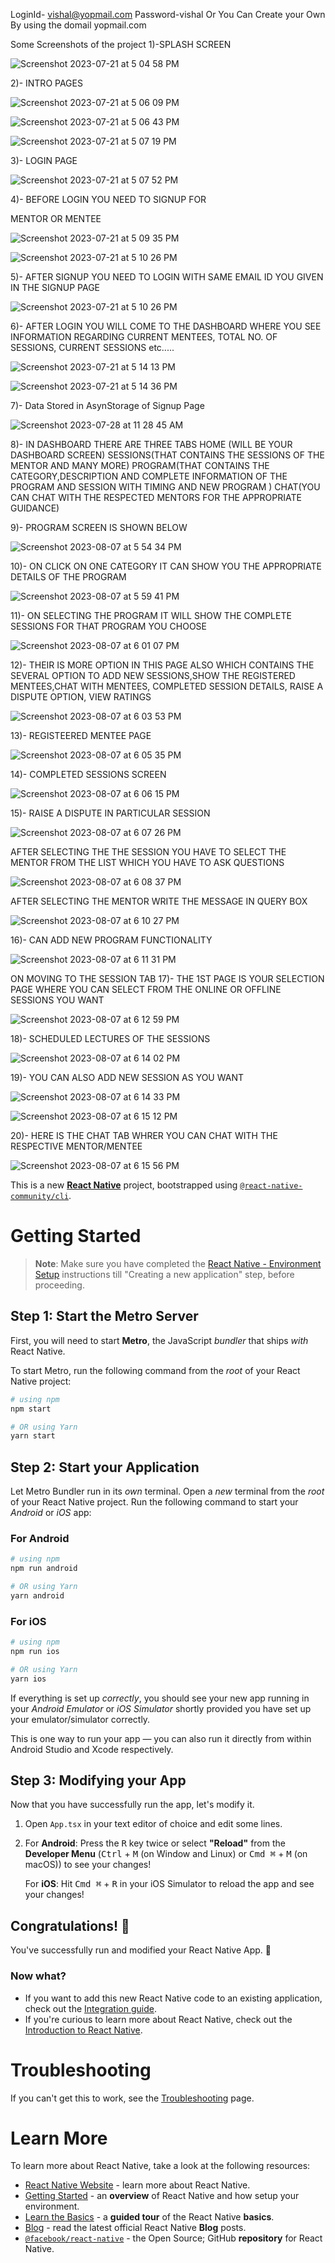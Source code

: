 LoginId- vishal@yopmail.com
Password-vishal
Or You Can Create your Own By using the domail yopmail.com

Some Screenshots of the project
1)-SPLASH SCREEN


![Screenshot 2023-07-21 at 5 04 58 PM](https://github.com/gvishal14/Mentor_Mentee_APP2/assets/130955657/88b499b8-3200-4c0b-b561-d8a0474c57be)


2)- INTRO PAGES


![Screenshot 2023-07-21 at 5 06 09 PM](https://github.com/gvishal14/Mentor_Mentee_APP2/assets/130955657/77f80c65-4663-4024-8e3e-b0958fabbf37)

![Screenshot 2023-07-21 at 5 06 43 PM](https://github.com/gvishal14/Mentor_Mentee_APP2/assets/130955657/2ef9e12c-658f-425e-872a-11bfd631407c)

![Screenshot 2023-07-21 at 5 07 19 PM](https://github.com/gvishal14/Mentor_Mentee_APP2/assets/130955657/8a636a8a-4567-448a-88f3-2aceecb2a5ed)



3)- LOGIN PAGE


![Screenshot 2023-07-21 at 5 07 52 PM](https://github.com/gvishal14/Mentor_Mentee_APP2/assets/130955657/87ff7ee0-25da-4e7f-85bc-e57f69367e8b)


4)- BEFORE LOGIN YOU NEED TO SIGNUP FOR 

MENTOR OR MENTEE


![Screenshot 2023-07-21 at 5 09 35 PM](https://github.com/gvishal14/Mentor_Mentee_APP2/assets/130955657/fd73c3b9-f81d-4331-97cc-6f2fd4b92f3d)

![Screenshot 2023-07-21 at 5 10 26 PM](https://github.com/gvishal14/Mentor_Mentee_APP2/assets/130955657/efcf8456-1c8d-480c-9664-568e5a388786)



5)- AFTER SIGNUP YOU NEED TO LOGIN WITH SAME EMAIL ID YOU GIVEN IN THE SIGNUP PAGE



![Screenshot 2023-07-21 at 5 10 26 PM](https://github.com/gvishal14/Mentor_Mentee_APP2/assets/130955657/9d95d8ec-8b73-437e-b820-f8d67d9be048)



6)- AFTER LOGIN YOU WILL COME TO THE DASHBOARD WHERE YOU SEE INFORMATION REGARDING CURRENT MENTEES, TOTAL NO. OF SESSIONS, CURRENT SESSIONS etc.....



![Screenshot 2023-07-21 at 5 14 13 PM](https://github.com/gvishal14/Mentor_Mentee_APP2/assets/130955657/7e3c850d-e76b-4553-9674-b2b3f79a5204)


![Screenshot 2023-07-21 at 5 14 36 PM](https://github.com/gvishal14/Mentor_Mentee_APP2/assets/130955657/faae608e-e393-4b78-9c53-efdc55a3900f)

7)- Data Stored in AsynStorage of Signup Page

![Screenshot 2023-07-28 at 11 28 45 AM](https://github.com/gvishal14/Mentor_Mentee_APP2/assets/130955657/de4690c8-793b-42da-bf9a-d905b9bff75c)

8)- IN DASHBOARD THERE ARE THREE TABS 
HOME (WILL BE YOUR DASHBOARD SCREEN)
SESSIONS(THAT CONTAINS THE SESSIONS OF THE MENTOR AND MANY MORE)
PROGRAM(THAT CONTAINS THE CATEGORY,DESCRIPTION AND COMPLETE INFORMATION OF THE PROGRAM AND SESSION WITH TIMING AND NEW PROGRAM )
CHAT(YOU CAN CHAT WITH THE RESPECTED MENTORS FOR THE APPROPRIATE GUIDANCE)

9)- PROGRAM SCREEN IS SHOWN BELOW 


![Screenshot 2023-08-07 at 5 54 34 PM](https://github.com/gvishal14/Mentor_Mentee_APP2/assets/130955657/b3008859-3151-40a9-ac49-027f355fa7aa)

10)- ON CLICK ON ONE CATEGORY IT CAN SHOW YOU THE APPROPRIATE DETAILS OF THE PROGRAM 

![Screenshot 2023-08-07 at 5 59 41 PM](https://github.com/gvishal14/Mentor_Mentee_APP2/assets/130955657/ec71ff7d-5f82-4530-b69a-5e84f0953766)

11)- ON SELECTING THE PROGRAM IT WILL SHOW THE COMPLETE SESSIONS FOR THAT PROGRAM YOU CHOOSE 

![Screenshot 2023-08-07 at 6 01 07 PM](https://github.com/gvishal14/Mentor_Mentee_APP2/assets/130955657/ee5c4975-dc92-4008-8daa-bc9bc6e39058)

12)- THEIR IS MORE OPTION IN THIS PAGE ALSO WHICH CONTAINS THE SEVERAL OPTION TO ADD NEW SESSIONS,SHOW THE REGISTERED MENTEES,CHAT WITH MENTEES, COMPLETED SESSION DETAILS, RAISE A DISPUTE OPTION, VIEW RATINGS


![Screenshot 2023-08-07 at 6 03 53 PM](https://github.com/gvishal14/Mentor_Mentee_APP2/assets/130955657/b2956584-b9a5-4e09-b525-a54cc8fc98c1)

13)- REGISTEERED MENTEE PAGE 

![Screenshot 2023-08-07 at 6 05 35 PM](https://github.com/gvishal14/Mentor_Mentee_APP2/assets/130955657/fc1799e2-c53c-4c6e-8ebe-acc1af65b9b4)


14)- COMPLETED SESSIONS SCREEN 

![Screenshot 2023-08-07 at 6 06 15 PM](https://github.com/gvishal14/Mentor_Mentee_APP2/assets/130955657/bbddca52-e2d7-4ec6-9321-96d89f66da78)

15)- RAISE A DISPUTE IN PARTICULAR SESSION

![Screenshot 2023-08-07 at 6 07 26 PM](https://github.com/gvishal14/Mentor_Mentee_APP2/assets/130955657/85c493ac-c4a6-47ea-a4de-6f752ee0fc93)

AFTER SELECTING THE THE SESSION YOU HAVE TO SELECT THE MENTOR FROM THE LIST WHICH YOU HAVE TO ASK QUESTIONS

![Screenshot 2023-08-07 at 6 08 37 PM](https://github.com/gvishal14/Mentor_Mentee_APP2/assets/130955657/76f2b5ed-edb6-40a3-aadd-cd9e63d75b9f)

AFTER SELECTING THE MENTOR WRITE THE MESSAGE IN QUERY BOX 

![Screenshot 2023-08-07 at 6 10 27 PM](https://github.com/gvishal14/Mentor_Mentee_APP2/assets/130955657/a1611a1d-a583-4ae6-b53a-4bf3fe2c1bb6)

16)- CAN ADD NEW PROGRAM FUNCTIONALITY 


![Screenshot 2023-08-07 at 6 11 31 PM](https://github.com/gvishal14/Mentor_Mentee_APP2/assets/130955657/938f3f2c-fad0-4605-a418-34da99cee8f3)


ON MOVING TO THE SESSION TAB
17)- THE 1ST PAGE IS YOUR SELECTION PAGE WHERE YOU CAN SELECT FROM THE ONLINE OR OFFLINE SESSIONS YOU WANT 

![Screenshot 2023-08-07 at 6 12 59 PM](https://github.com/gvishal14/Mentor_Mentee_APP2/assets/130955657/fc52cad1-3284-401e-be3e-5ae2bb0263ba)

18)- SCHEDULED LECTURES OF THE SESSIONS

![Screenshot 2023-08-07 at 6 14 02 PM](https://github.com/gvishal14/Mentor_Mentee_APP2/assets/130955657/41d73a4e-8a6c-4e0a-83f9-1cc980c8d474)

19)- YOU CAN ALSO ADD NEW SESSION AS YOU WANT

![Screenshot 2023-08-07 at 6 14 33 PM](https://github.com/gvishal14/Mentor_Mentee_APP2/assets/130955657/08d48493-6edf-47dd-8d91-ce05a74c5eed)

![Screenshot 2023-08-07 at 6 15 12 PM](https://github.com/gvishal14/Mentor_Mentee_APP2/assets/130955657/2d235181-f5b6-40b5-a0ba-318dd36bb378)


20)- HERE IS THE CHAT TAB WHRER YOU CAN CHAT WITH THE RESPECTIVE MENTOR/MENTEE

![Screenshot 2023-08-07 at 6 15 56 PM](https://github.com/gvishal14/Mentor_Mentee_APP2/assets/130955657/1d9ab6a1-b39a-41ba-970a-87004295a677)

















This is a new [**React Native**](https://reactnative.dev) project, bootstrapped using [`@react-native-community/cli`](https://github.com/react-native-community/cli).

# Getting Started

>**Note**: Make sure you have completed the [React Native - Environment Setup](https://reactnative.dev/docs/environment-setup) instructions till "Creating a new application" step, before proceeding.

## Step 1: Start the Metro Server

First, you will need to start **Metro**, the JavaScript _bundler_ that ships _with_ React Native.

To start Metro, run the following command from the _root_ of your React Native project:

```bash
# using npm
npm start

# OR using Yarn
yarn start
```

## Step 2: Start your Application

Let Metro Bundler run in its _own_ terminal. Open a _new_ terminal from the _root_ of your React Native project. Run the following command to start your _Android_ or _iOS_ app:

### For Android

```bash
# using npm
npm run android

# OR using Yarn
yarn android
```

### For iOS

```bash
# using npm
npm run ios

# OR using Yarn
yarn ios
```

If everything is set up _correctly_, you should see your new app running in your _Android Emulator_ or _iOS Simulator_ shortly provided you have set up your emulator/simulator correctly.

This is one way to run your app — you can also run it directly from within Android Studio and Xcode respectively.

## Step 3: Modifying your App

Now that you have successfully run the app, let's modify it.

1. Open `App.tsx` in your text editor of choice and edit some lines.
2. For **Android**: Press the <kbd>R</kbd> key twice or select **"Reload"** from the **Developer Menu** (<kbd>Ctrl</kbd> + <kbd>M</kbd> (on Window and Linux) or <kbd>Cmd ⌘</kbd> + <kbd>M</kbd> (on macOS)) to see your changes!

   For **iOS**: Hit <kbd>Cmd ⌘</kbd> + <kbd>R</kbd> in your iOS Simulator to reload the app and see your changes!

## Congratulations! :tada:

You've successfully run and modified your React Native App. :partying_face:

### Now what?

- If you want to add this new React Native code to an existing application, check out the [Integration guide](https://reactnative.dev/docs/integration-with-existing-apps).
- If you're curious to learn more about React Native, check out the [Introduction to React Native](https://reactnative.dev/docs/getting-started).

# Troubleshooting

If you can't get this to work, see the [Troubleshooting](https://reactnative.dev/docs/troubleshooting) page.

# Learn More

To learn more about React Native, take a look at the following resources:

- [React Native Website](https://reactnative.dev) - learn more about React Native.
- [Getting Started](https://reactnative.dev/docs/environment-setup) - an **overview** of React Native and how setup your environment.
- [Learn the Basics](https://reactnative.dev/docs/getting-started) - a **guided tour** of the React Native **basics**.
- [Blog](https://reactnative.dev/blog) - read the latest official React Native **Blog** posts.
- [`@facebook/react-native`](https://github.com/facebook/react-native) - the Open Source; GitHub **repository** for React Native.
